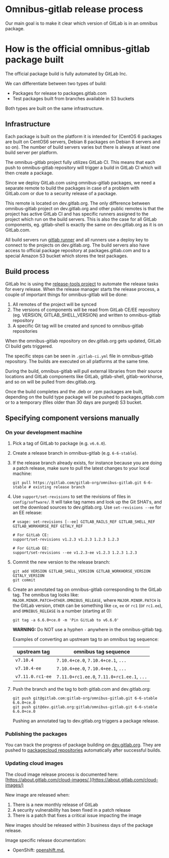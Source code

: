# Omnibus-gitlab release process

Our main goal is to make it clear which version of GitLab is in an omnibus
package.

# How is the official omnibus-gitlab package built

The official package build is fully automated by GitLab Inc.

We can differentiate between two types of build:

* Packages for release to packages.gitlab.com
* Test packages built from branches available in S3 buckets

Both types are built on the same infrastructure.

## Infrastructure

Each package is built on the platform it is intended for (CentOS 6 packages are
built on CentOS6 servers, Debian 8 packages on Debian 8 servers and so on).
The number of build servers varies but there is always at least one build
server per platform.

The omnibus-gitlab project fully utilizes GitLab CI. This means that each push
to omnibus-gitlab repository will trigger a build in GitLab CI which will
then create a package.

Since we deploy GitLab.com using omnibus-gitlab packages, we need a separate
remote to build the packages in case of a problem with GitLab.com or due to
a security release of a package.

This remote is located on dev.gitlab.org. The only difference between
omnibus-gitlab project on dev.gitlab.org and other public remotes is that the
project has active GitLab CI and has specific runners assigned to the project
which run on the build servers. This is also the case for all GitLab components,
eg. gitlab-shell is exactly the same on dev.gitlab.org as it is on GitLab.com.

All build servers run [gitlab runner] and all runners use a deploy key
to connect to the projects on dev.gitlab.org. The build servers also have
access to official package repository at packages.gitlab.com and to a special
Amazon S3 bucket which stores the test packages.

## Build process

GitLab Inc is using the [release-tools project] to automate the release tasks
for every release. When the release manager starts the release process, a couple
of important things for omnibus-gitlab will be done:

1. All remotes of the project will be synced
1. The versions of components will be read from GitLab CE/EE repository
  (eg. VERSION, GITLAB_SHELL_VERSION) and written to omnibus-gitlab repository
1. A specific Git tag will be created and synced to omnibus-gitlab repositories

When the omnibus-gitlab repository on dev.gitlab.org gets updated, GitLab CI
build gets triggered.

The specific steps can be seen in `.gitlab-ci.yml` file in omnibus-gitlab
repository. The builds are executed on all platforms at the same time.

During the build, omnibus-gitlab will pull external libraries from their source
locations and GitLab components like GitLab, gitlab-shell, gitlab-workhorse, and
so on will be pulled from dev.gitlab.org.

Once the build completes and the .deb or .rpm packages are built, depending on
the build type package will be pushed to packages.gitlab.com or to a temporary
(files older than 30 days are purged) S3 bucket.

## Specifying component versions manually
### On your development machine

1. Pick a tag of GitLab to package (e.g. `v6.6.0`).
1. Create a release branch in omnibus-gitlab (e.g. `6-6-stable`).
1. If the release branch already exists, for instance because you are doing a
  patch release, make sure to pull the latest changes to your local machine:

    ```
    git pull https://gitlab.com/gitlab-org/omnibus-gitlab.git 6-6-stable # existing release branch
    ```

1. Use `support/set-revisions` to set the revisions of files in
  `config/software/`. It will take tag names and look up the Git SHA1's, and set
  the download sources to dev.gitlab.org. Use `set-revisions --ee` for an EE
  release:

    ```
    # usage: set-revisions [--ee] GITLAB_RAILS_REF GITLAB_SHELL_REF GITLAB_WORKHORSE_REF GITALY_REF

    # For GitLab CE:
    support/set-revisions v1.2.3 v1.2.3 1.2.3 1.2.3

    # For GitLab EE:
    support/set-revisions --ee v1.2.3-ee v1.2.3 1.2.3 1.2.3
    ```

1. Commit the new version to the release branch:

    ```shell
    git add VERSION GITLAB_SHELL_VERSION GITLAB_WORKHORSE_VERSION GITALY_VERSION
    git commit
    ```

1. Create an annotated tag on omnibus-gitlab corresponding to the GitLab tag.
  The omnibus tag looks like: `MAJOR.MINOR.PATCH+OTHER.OMNIBUS_RELEASE`, where
  `MAJOR.MINOR.PATCH` is the GitLab version, `OTHER` can be something like `ce`,
  `ee` or `rc1` (or `rc1.ee`), and `OMNIBUS_RELEASE` is a number (starting at 0):

    ```shell
    git tag -a 6.6.0+ce.0 -m 'Pin GitLab to v6.6.0'
    ```

    **WARNING:** Do NOT use a hyphen `-` anywhere in the omnibus-gitlab tag.

    Examples of converting an upstream tag to an omnibus tag sequence:

    | upstream tag     | omnibus tag sequence                        |
    | ------------     | --------------------                        |
    | `v7.10.4`        | `7.10.4+ce.0`, `7.10.4+ce.1`, `...`         |
    | `v7.10.4-ee`     | `7.10.4+ee.0`, `7.10.4+ee.1`, `...`         |
    | `v7.11.0.rc1-ee` | `7.11.0+rc1.ee.0`, `7.11.0+rc1.ee.1`, `...` |

1. Push the branch and the tag to both gitlab.com and dev.gitlab.org:

    ```shell
    git push git@gitlab.com:gitlab-org/omnibus-gitlab.git 6-6-stable 6.6.0+ce.0
    git push git@dev.gitlab.org:gitlab/omnibus-gitlab.git 6-6-stable 6.6.0+ce.0
    ```

    Pushing an annotated tag to dev.gitlab.org triggers a package release.

### Publishing the packages

You can track the progress of package building on [dev.gitlab.org].
They are pushed to [packagecloud repositories] automatically after
successful builds.

### Updating cloud images

The cloud image release process is documented here: [https://about.gitlab.com/cloud-images/.](https://about.gitlab.com/cloud-images/)

New image are released when:

1. There is a new monthly release of GitLab
2. A security vulnerability has been fixed in a patch release
3. There is a patch that fixes a critical issue impacting the image

New images should be released within 3 business days of the package release.

Image specific release documentation:
 - OpenShift: [openshift.md.](openshift.md)

[dev.gitlab.org]: https://dev.gitlab.org/gitlab/omnibus-gitlab/builds
[release-tools project]: https://gitlab.com/gitlab-org/release-tools/tree/master
[gitlab runner]: https://gitlab.com/gitlab-org/gitlab-ci-multi-runner
[packagecloud repositories]: https://packages.gitlab.com/gitlab/

